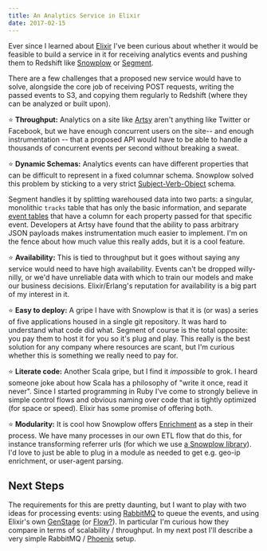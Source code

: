 ```yaml
---
title: An Analytics Service in Elixir
date: 2017-02-15
---
```


Ever since I learned about [Elixir](http://elixir-lang.org/) I've been curious about whether it would be feasible to build a service in it for receiving analytics events and pushing them to Redshift like [Snowplow](http://snowplowanalytics.com/) or [Segment](https://segment.com/).

There are a few challenges that a proposed new service would have to solve, alongside the core job of receiving POST requests, writing the passed events to S3, and copying them regularly to Redshift (where they can be analyzed or built upon).

⭐️ **Throughput:** Analytics on a site like [Artsy](artsy.net) aren't anything like Twitter or Facebook, but we have enough concurrent users on the site-- and enough instrumentation -- that a proposed API would have to be able to handle a thousands of concurrent events per second without breaking a sweat.

⭐️ **Dynamic Schemas:** Analytics events can have different properties that can be difficult to represent in a fixed columnar schema. Snowplow solved this problem by sticking to a very strict [Subject-Verb-Object](http://snowplowanalytics.com/blog/2013/08/12/towards-universal-event-analytics-building-an-event-grammar/) schema.

Segment handles it by splitting warehoused data into two parts: a singular, monolithic `tracks` table that has only the basic information, and separate [event tables](https://segment.com/docs/warehouses/schema/#event-tables) that have a column for each property passed for that specific event. Developers at Artsy have found that the ability to pass arbitrary JSON payloads makes instrumentation much easier to implement. I'm on the fence about how much value this really adds, but it is a cool feature.

⭐️ **Availability:** This is tied to throughput but it goes without saying any service would need to have high availability. Events can't be dropped willy-nilly, or we'd have unreliable data with which to train our models and make our business decisions. Elixir/Erlang's reputation for availability is a big part of my interest in it.

⭐️ **Easy to deploy:** A gripe I have with Snowplow is that it is (or was) a series of five applications housed in a single git repository. It was hard to understand what code did what. Segment of course is the total opposite: you pay them to host it for you so it's plug and play. This really is the best solution for any company where resources are scant, but I'm curious whether this is something we really need to pay for.

⭐️ **Literate code:** Another Scala gripe, but I find it _impossible_ to grok. I heard someone joke about how Scala has a philosophy of "write it once, read it never". Since I started programming in Ruby I've come to strongly believe in simple control flows and obvious naming over code that is tightly optimized (for space or speed). Elixir has some promise of offering both.

⭐️ **Modularity:** It is cool how Snowplow offers [Enrichment](https://github.com/snowplow/snowplow/tree/master/3-enrich) as a step in their process. We have many processes in our own ETL flow that do this, for instance transforming referrer urls (for which we use [a Snowplow library](https://github.com/snowplow/referer-parser)). I'd love to just be able to plug in a module as needed to get e.g. geo-ip enrichment, or user-agent parsing.


## Next Steps

The requirements for this are pretty daunting, but I want to play with two ideas for processing events: using [RabbitMQ](https://www.rabbitmq.com/getstarted.html) to queue the events, and using Elixir's own [GenStage](https://github.com/elixir-lang/gen_stage) (or [Flow?](https://github.com/elixir-lang/flow)). In particular I'm curious how they compare in terms of scalability / throughput. In my next post I'll describe a very simple RabbitMQ / [Phoenix](http://www.phoenixframework.org/) setup.
